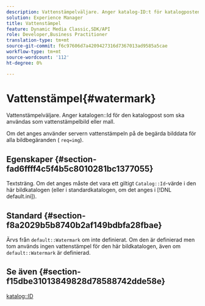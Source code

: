 ```yaml
---
description: Vattenstämpelväljare. Anger katalog-ID:t för katalogposten som ska användas som vattenstämpelbild eller mall.
solution: Experience Manager
title: Vattenstämpel
feature: Dynamic Media Classic,SDK/API
role: Developer,Business Practitioner
translation-type: tm+mt
source-git-commit: f6c97606d7a4209427316d7367013ad9585a5cae
workflow-type: tm+mt
source-wordcount: '112'
ht-degree: 0%

---
```



# Vattenstämpel{#watermark}

Vattenstämpelväljare. Anger katalogen::Id för den katalogpost som ska användas som vattenstämpelbild eller mall.

Om det anges använder servern vattenstämpeln på de begärda bilddata för alla bildbegäranden ( `req=img`).

## Egenskaper {#section-fad6ffff4c5f4b5c8010281bc1377055}

Textsträng. Om det anges måste det vara ett giltigt `Catalog::Id`-värde i den här bildkatalogen (eller i standardkatalogen, om det anges i [!DNL default.ini]).

## Standard {#section-f8a2029b5b8740b2af149bdbfa28fbae}

Ärvs från `default::Watermark` om inte definierat. Om den är definierad men tom används ingen vattenstämpel för den här bildkatalogen, även om `default::Watermark` är definierad.

## Se även {#section-f15dbe31013849828d78588742dde58e}

[katalog::ID](/help/aem-is-ir-api/is-api/image-catalog/image-serving-api-ref/c-image-catalog-reference/c-image-svg-data-reference/c-image-data-reference/r-id-cat.md)
